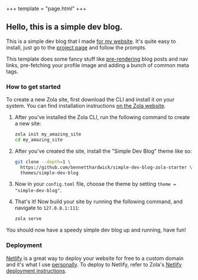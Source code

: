 +++
template = "page.html"
+++

## Hello, this is a simple dev blog.

This is a simple dev blog that I made [for my website](https://bennetthardwick.com).
It's quite easy to install, just go to the [project page](https://github.com/bennetthardwick/simple-dev-blog-zola-starter) and follow the prompts.

This template does some fancy stuff like [pre-rendering](https://developer.mozilla.org/en-US/docs/Web/HTML/Preloading_content) blog posts and nav links,
pre-fetching your profile image and adding a bunch of common meta tags.

### How to get started

To create a new Zola site, first download the CLI and install it on your system.
You can find installation instructions [on the Zola website](https://www.getzola.org/documentation/getting-started/installation/).

1. After you've installed the Zola CLI, run the following command to create a new site:

   ```sh
   zola init my_amazing_site
   cd my_amazing_site
   ```

2. After you've created the site, install the "Simple Dev Blog" theme like so:

   ```sh
   git clone --depth=1 \
     https://github.com/bennetthardwick/simple-dev-blog-zola-starter \
     themes/simple-dev-blog
   ```

3. Now in your `config.toml` file, choose the theme by setting `theme = "simple-dev-blog"`.

4. That's it! Now build your site by running the following command, and navigate to `127.0.0.1:111`:

   ```sh
   zola serve
   ```

You should now have a speedy simple dev blog up and running, have fun!

### Deployment

[Netlify](https://www.netlify.com/) is a great way to deploy your website for free to a custom domain and it's what I use [personally](https://bennetthardwick.com).
To deploy to Netlify, refer to Zola's [Netlify deployment instructions](https://www.getzola.org/documentation/deployment/netlify/).
